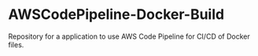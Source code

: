 # AWSCodePipeline-Docker-Build
Repository for a application to use AWS Code Pipeline for CI/CD of Docker files.
